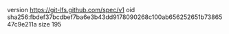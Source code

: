version https://git-lfs.github.com/spec/v1
oid sha256:fbdef37bcdbef7ba6e3b43dd9178090268c100ab656252651b7386547c9e211a
size 195
